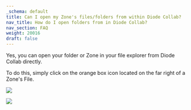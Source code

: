 ```yaml
---
_schema: default
title: Can I open my Zone's files/folders from within Diode Collab?
nav_title: How do I open folders from in Diode Collab?
nav_section: FAQ
weight: 20016
draft: false
---
```

Yes, you can open your folder or Zone in your file explorer from Diode Collab directly.

To do this, simply click on the orange box icon located on the far right of a Zone's File.

![](https://files.helpdocs.io/qwk5dmv7m8/articles/rqob24m8ao/1623812848474/open-folder.gif)

![](/uploads/open-folder-2.gif)